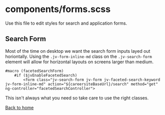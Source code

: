 # components/forms.scss

Use this file to edit styles for search and application forms.

## Search Form

Most of the time on desktop we want the search form inputs layed out horiontally. Using the `.jv-form-inline-md` class on the `.jv-search-form` element will allow for horizontal layouts on screens larger than medium.

```
#macro (facetedSearchForm)
    #if ($jvEnableFacetedSearch)
        <form class="jv-search-form jv-form jv-faceted-search-keyword jv-form-inline-md" action="${careersiteBaseUrl}/search" method="get" ng-controller="facetedSearchController">
```

This isn't always what you need so take care to use the right classes. 

[Back to home](README.md)